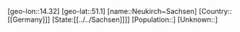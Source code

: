 ﻿---
location: [51.1,14.32]
type: City
tags:
- geo/City


SpocWebEntityId: 32834
isDeleted: false
confidential: public

---
[geo-lon::14.32]
[geo-lat::51.1]
[name::Neukirch~Sachsen]
[Country::[[Germany]]]
[State:[[../../Sachsen]]]]
[Population::]
[Unknown::]

